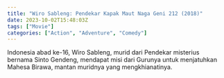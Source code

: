 ```yaml
---
title: "Wiro Sableng: Pendekar Kapak Maut Naga Geni 212 (2018)"
date: 2023-10-02T15:48:03Z
tags: ["Movie"]
categories: ["Action", "Adventure", "Comedy"]
---
```


Indonesia abad ke-16, Wiro Sableng, murid dari Pendekar misterius bernama Sinto Gendeng, mendapat misi dari Gurunya untuk menjatuhkan Mahesa Birawa, mantan muridnya yang mengkhianatinya.

<mux-player stream-type="on-demand"
  src="https://kp3d-my.sharepoint.com/personal/ryoo_kp3d_onmicrosoft_com/_layouts/15/download.aspx?share=EZopqf8qtXJFjcwlRpY880cBzPovwH20wOVc4oJg7Fn9xQ" metadata-video-title="Wiro Sableng: Pendekar Kapak Maut Naga Geni 212 (2018)" prefer-playback="mse" controls>
  </mux-player>
  
  
  <script src="https://cdn.jsdelivr.net/npm/@mux/mux-player"></script>
  
 <script id="vBT8re0102GQ9eKK86Uvnqhx00wTYzgOxjjm028xzvOHilw" type="application/ld+json">
 {
  "@context": "https://schema.org/",
  "@type": "VideoObject",
  "name": "Wiro Sableng: Pendekar Kapak Maut Naga Geni 212 (2018)",
  "contentUrl": "https://stream.mux.com/vBT8re0102GQ9eKK86Uvnqhx00wTYzgOxjjm028xzvOHilw.m3u8",
  "thumbnailUrl": "https://www.themoviedb.org/t/p/original/gSRwfq2OtlDFBieD3SlXphtLnzj.jpg?width=314&fit_mode=preserve&time=25",
  "uploadDate": "2023-10-02T15:48:03Z",
}

</script>